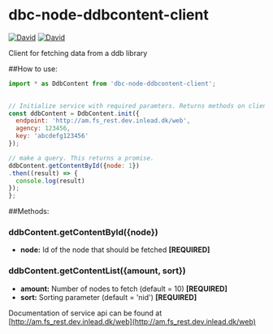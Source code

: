 # dbc-node-ddbcontent-client

[![David](https://img.shields.io/david/DBCDK/dbc-node-ddbcontent-client.svg?style=flat-square)](https://david-dm.org/DBCDK/dbc-node-ddbcontent-client#info=dependencies)
[![David](https://img.shields.io/david/dev/DBCDK/dbc-node-ddbcontent-client.svg?style=flat-square)](https://david-dm.org/DBCDK/dbc-node-ddbcontent-client#info=devDependencies)

Client for fetching data from a ddb library

##How to use:
```javascript
import * as DdbContent from 'dbc-node-ddbcontent-client';
       

// Initialize service with required paramters. Returns methods on client
const ddbContent = DdbContent.init({
  endpoint: 'http://am.fs_rest.dev.inlead.dk/web',
  agency: 123456,
  key: 'abcdefg123456'
});

// make a query. This returns a promise.
ddbContent.getContentById({node: 1})
.then((result) => {
  console.log(result)
});
};
```

##Methods:

### ddbContent.getContentById({node})

* **node:** Id of the node that should be fetched **[REQUIRED]**

### ddbContent.getContentList({amount, sort})

* **amount:** Number of nodes to fetch (default = 10) **[REQUIRED]**
* **sort:** Sorting parameter (default = 'nid') **[REQUIRED]**

Documentation of service api can be found at [http://am.fs_rest.dev.inlead.dk/web](http://am.fs_rest.dev.inlead.dk/web)
